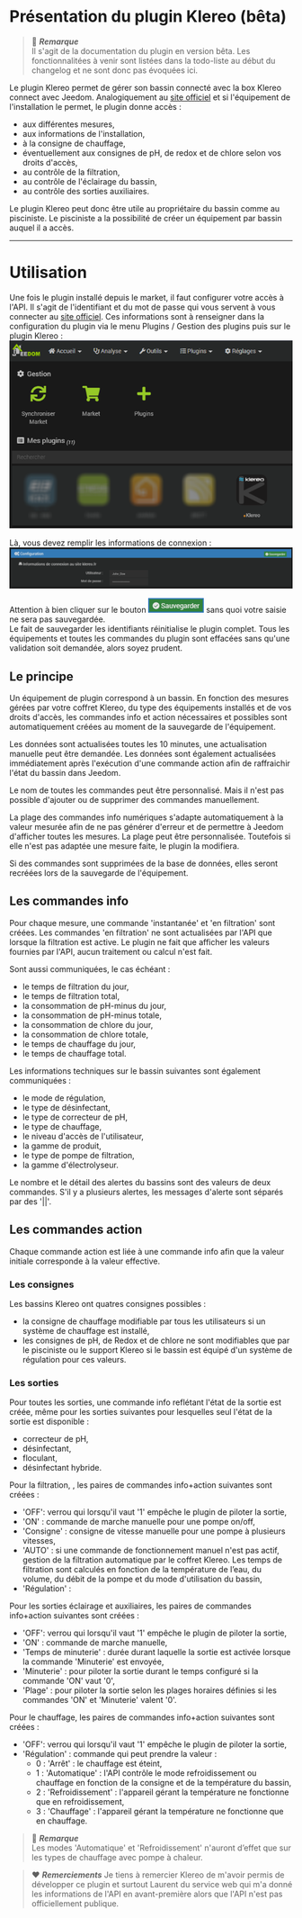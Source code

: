 # Présentation du plugin Klereo (bêta)

> :memo: ***Remarque***  
> Il s'agit de la documentation du plugin en version bêta. Les fonctionnalitées à venir sont listées dans la todo-liste
> au début du changelog et ne sont donc pas évoquées ici.

Le plugin Klereo permet de gérer son bassin connecté avec la box Klereo connect avec Jeedom. Analogiquement au [site
officiel](https://connect.klereo.fr/v3) et si l'équipement de l'installation le permet, le plugin donne accès :
- aux différentes mesures,
- aux informations de l'installation,
- à la consigne de chauffage,
- éventuellement aux consignes de pH, de redox et de chlore selon vos droits d'accès,
- au contrôle de la filtration,
- au contrôle de l'éclairage du bassin,
- au contrôle des sorties auxiliaires.

Le plugin Klereo peut donc être utile au propriétaire du bassin comme au pisciniste. Le pisciniste a la possibilité de
créer un équipement par bassin auquel il a accès.

***

# Utilisation

Une fois le plugin installé depuis le market, il faut configurer votre accès à l'API. Il s'agit de l'identifiant et du
mot de passe qui vous servent à vous connecter au [site officiel](https://connect.klereo.fr/v3). Ces informations sont
à renseigner dans la configuration du plugin via le menu Plugins / Gestion des plugins puis sur le plugin Klereo :  
![Gestion du plugin Klereo](../../images/Gestion_du_plugin_Klereo.png)

Là, vous devez remplir les informations de connexion :  
![Informations de connexion](../../images/Informations_de_connexion.png)

Attention à bien cliquer sur le bouton ![Sauvegarder](../../images/Sauvegarder.png) sans quoi votre saisie ne sera pas
sauvegardée.  
Le fait de sauvegarder les identifiants réinitialise le plugin complet. Tous les équipements et toutes les commandes du
plugin sont effacées sans qu'une validation soit demandée, alors soyez prudent.

## Le principe

Un équipement de plugin correspond à un bassin. En fonction des mesures gérées par votre coffret Klereo, du type
des équipements installés et de vos droits d'accès, les commandes info et action nécessaires et possibles sont
automatiquement créées au moment de la sauvegarde de l'équipement.

Les données sont actualisées toutes les 10 minutes, une actualisation manuelle peut être demandée. Les données sont
également actualisées immédiatement après l'exécution d'une commande action afin de raffraichir l'état du bassin dans
Jeedom.

Le nom de toutes les commandes peut être personnalisé. Mais il n'est pas possible d'ajouter ou de supprimer des
commandes manuellement.

La plage des commandes info numériques s'adapte automatiquement à la valeur mesurée afin de ne pas générer d'erreur et
de permettre à Jeedom d'afficher toutes les mesures. La plage peut être personnalisée. Toutefois si elle n'est pas
adaptée une mesure faite, le plugin la modifiera.

Si des commandes sont supprimées de la base de données, elles seront recréées lors de la sauvegarde de l'équipement.

## Les commandes info

Pour chaque mesure, une commande 'instantanée' et 'en filtration' sont créées. Les commandes 'en filtration' ne sont
actualisées par l'API que lorsque la filtration est active. Le plugin ne fait que afficher les valeurs fournies par
l'API, aucun traitement ou calcul n'est fait.

Sont aussi communiquées, le cas échéant :
- le temps de filtration du jour,
- le temps de filtration total,
- la consommation de pH-minus du jour,
- la consommation de pH-minus totale,
- la consommation de chlore du jour,
- la consommation de chlore totale,
- le temps de chauffage du jour,
- le temps de chauffage total.

Les informations techniques sur le bassin suivantes sont également communiquées :
- le mode de régulation,
- le type de désinfectant,
- le type de correcteur de pH,
- le type de chauffage,
- le niveau d'accès de l'utilisateur,
- la gamme de produit,
- le type de pompe de filtration,
- la gamme d'électrolyseur.

Le nombre et le détail des alertes du bassins sont des valeurs de deux commandes. S'il y a plusieurs alertes, les
messages d'alerte sont séparés par des '\|\|'.

## Les commandes action

Chaque commande action est liée à une commande info afin que la valeur initiale corresponde à la valeur effective.

### Les consignes

Les bassins Klereo ont quatres consignes possibles :
- la consigne de chauffage modifiable par tous les utilisateurs si un système de chauffage est installé,
- les consignes de pH, de Redox et de chlore ne sont modifiables que par le pisciniste ou le support Klereo si le
bassin est équipé d'un système de régulation pour ces valeurs.

### Les sorties

Pour toutes les sorties, une commande info reflétant l'état de la sortie est créée, même pour les sorties suivantes
pour lesquelles seul l'état de la sortie est disponible :
- correcteur de pH,
- désinfectant,
- floculant,
- désinfectant hybride.

Pour la filtration, , les paires de commandes info+action suivantes sont créées :
- 'OFF': verrou qui lorsqu'il vaut '1' empêche le plugin de piloter la sortie,
- 'ON' : commande de marche manuelle pour une pompe on/off,
- 'Consigne' : consigne de vitesse manuelle pour une pompe à plusieurs vitesses,
- 'AUTO' : si une commande de fonctionnement manuel n'est pas actif, gestion de la filtration automatique par le
coffret Klereo. Les temps de filtration sont calculés en fonction de la température de l’eau, du volume, du débit de la
pompe et du mode d'utilisation du bassin,
- 'Régulation' : 

Pour les sorties éclairage et auxiliaires, les paires de commandes info+action suivantes sont créées :
- 'OFF': verrou qui lorsqu'il vaut '1' empêche le plugin de piloter la sortie,
- 'ON' : commande de marche manuelle,
- 'Temps de minuterie' : durée durant laquelle la sortie est activée lorsque la commande 'Minuterie' est envoyée,
- 'Minuterie' : pour piloter la sortie durant le temps configuré si la commande 'ON' vaut '0',
- 'Plage' : pour piloter la sortie selon les plages horaires définies si les commandes 'ON' et 'Minuterie' valent '0'.

Pour le chauffage, les paires de commandes info+action suivantes sont créées :
- 'OFF': verrou qui lorsqu'il vaut '1' empêche le plugin de piloter la sortie,
- 'Régulation' : commande qui peut prendre la valeur :
  - 0 : 'Arrêt' : le chauffage est éteint,
  - 1 : 'Automatique' : l'API contrôle le mode refroidissement ou chauffage en fonction de la consigne et de la
  température du bassin,
  - 2 : 'Refroidissement' : l'appareil gérant la température ne fonctionne que en refroidissement,
  - 3 : 'Chauffage' : l'appareil gérant la température ne fonctionne que en chauffage.

> :memo: ***Remarque***  
> Les modes 'Automatique' et 'Refroidissement' n'auront d’effet que sur les types de chauffage avec pompe à chaleur.

> :heart: ***Remerciements***
> Je tiens à remercier Klereo de m'avoir permis de développer ce plugin et surtout Laurent du service web qui m'a donné
> les informations de l'API en avant-première alors que l'API n'est pas officiellement publique.




